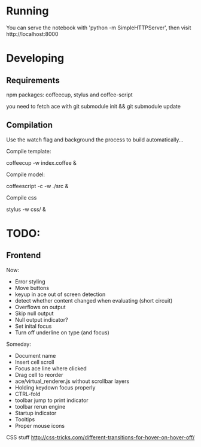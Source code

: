 Running
=======

You can serve the notebook with 'python -m SimpleHTTPServer', then visit http://localhost:8000


Developing
==========

Requirements
------------

npm packages: coffeecup, stylus and coffee-script

you need to fetch ace with git submodule init && git submodule update

Compilation
-----------

Use the watch flag and background the process to build automatically...

Compile template: 
  
  coffeecup -w index.coffee &

Compile model: 

  coffeescript -c -w ./src &

Compile css
  
  stylus -w css/ &
  

TODO: 
=====

Frontend
--------

Now:

* Error styling
* Move buttons
* keyup in ace out of screen detection
* detect whether content changed when evaluating (short circuit)
* Overflows on output
* Skip null output
* Null output indicator?
* Set inital focus
* Turn off underline on type (and focus)

Someday: 
* Document name
* Insert cell scroll
* Focus ace line where clicked
* Drag cell to reorder
* ace/virtual_renderer.js without scrollbar layers
* Holding keydown focus properly 
* CTRL-fold
* toolbar jump to print indicator
* toolbar rerun engine
* Startup indicator
* Tooltips
* Proper mouse icons

CSS stuff http://css-tricks.com/different-transitions-for-hover-on-hover-off/


